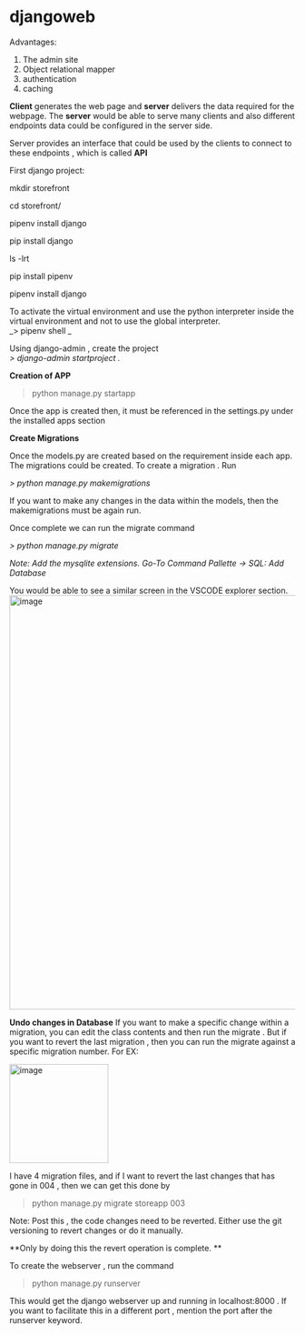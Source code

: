# djangoweb

Advantages:

1. The admin site
2. Object relational mapper
3. authentication
4. caching

**Client** generates the web page and **server** delivers the data required for the webpage. The **server** would be able to serve many clients and also different endpoints data could be configured in the server side. 

Server provides an interface that could be used by the clients to connect to these endpoints , which is called **API** 


First django project:

mkdir storefront

cd storefront/

pipenv install django

pip install django

ls -lrt

pip install pipenv

pipenv install django


To activate the virtual environment and use the python interpreter inside the virtual environment and not to use the global interpreter. <br>
_> pipenv shell _

Using django-admin , create the project <br>
_> django-admin startproject <projectname> ._ 

**Creation of APP**

> python manage.py startapp <appname> 

Once the app is created then, it must be referenced in the settings.py under the installed apps section

**Create Migrations**


Once the models.py are created based on the requirement inside each app. The migrations could be created. 
To create a migration . Run 

_> python manage.py makemigrations_

If you want to make any changes in the data within the models, then the makemigrations must be again run. 

Once complete we can run the migrate command

_> python manage.py migrate_

_Note:_ _Add the mysqlite extensions. Go-To Command Pallette -> SQL: Add Database_

You would be able to see a similar screen in the VSCODE explorer section.
<img width="729" alt="image" src="https://github.com/sunilharipkd/djangoweb/assets/111420932/65b64a65-b4da-476b-937a-8229be8f7d42">

**Undo changes in Database**
If you want to make a specific change within a migration, you can edit the class contents and then run the migrate .
But if you want to revert the last migration , then you can run the migrate against a specific migration number. 
For EX: 

<img width="174" alt="image" src="https://github.com/sunilharipkd/djangoweb/assets/111420932/ac56ac51-3176-4056-b14a-9857b492223b">

I have 4 migration files, and if I want to revert the last changes that has gone in 004 , then we can get this done by 
> python manage.py migrate storeapp 003

Note: Post this , the code changes need to be reverted. Either use the git versioning to revert changes or do it manually.

**Only by doing this the revert operation is complete. **


To create the webserver , run the command <br>
> python manage.py runserver 

This would get the django webserver up and running in localhost:8000 . If you want to facilitate this in a different port , mention the port after the runserver keyword. 

